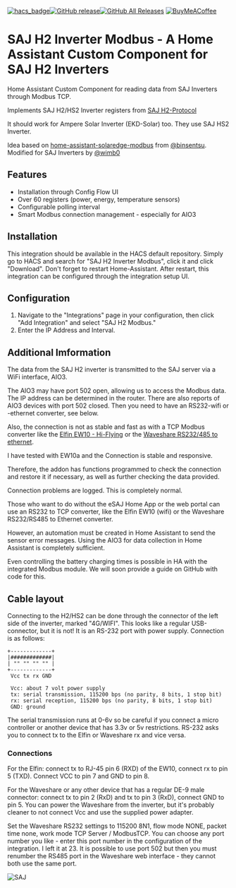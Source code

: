 [![hacs_badge](https://img.shields.io/badge/HACS-default-orange.svg)](https://github.com/hacs/default)[![GitHub release](https://img.shields.io/github/v/release/stanus74/home-assistant-saj-h2-modbus)](https://github.com/stanus74/home-assistant-saj-h2-modbus/releases)[![GitHub All Releases](https://img.shields.io/github/downloads/stanus74/home-assistant-saj-h2-modbus/total)](https://github.com/stanus74/home-assistant-saj-h2-modbus/releases)
[![BuyMeACoffee](https://img.shields.io/badge/Buy%20Me%20a%20Coffee-donate-yellow.svg)](https://buymeacoffee.com/stanus74)


# SAJ H2 Inverter Modbus - A Home Assistant Custom Component for SAJ H2 Inverters

Home Assistant Custom Component for reading data from SAJ Inverters through Modbus TCP.

Implements SAJ H2/HS2 Inverter registers from [SAJ H2-Protocol](https://github.com/stanus74/home-assistant-saj-h2-modbus/blob/main/saj-h2-modbus.zip)

It should work for Ampere Solar Inverter (EKD-Solar) too. They use SAJ HS2 Inverter.

Idea based on [home-assistant-solaredge-modbus](https://github.com/binsentsu/home-assistant-solaredge-modbus) from [@binsentsu](https://github.com/binsentsu). Modified for SAJ Inverters by [@wimb0](https://github.com/wimb0)

## Features

- Installation through Config Flow UI
- Over 60 registers (power, energy, temperature sensors)
- Configurable polling interval
- Smart Modbus connection management - especially for AIO3

## Installation

This integration should be available in the HACS default repository. Simply go to HACS and search for "SAJ H2 Inverter Modbus", click it and click "Download". Don't forget to restart Home-Assistant. After restart, this integration can be configured through the integration setup UI.

## Configuration

1. Navigate to the "Integrations" page in your configuration, then click "Add Integration" and select "SAJ H2 Modbus."
2. Enter the IP Address and Interval.


## Additional Imformation

The data from the SAJ H2 inverter is transmitted to the SAJ server via a WiFi interface, AIO3.

The AIO3 may have port 502 open, allowing us to access the Modbus data. The IP address can be determined in the router. There are also reports of AIO3 devices with port 502 closed. Then you need to have an RS232-wifi or -ethernet converter, see below.

Also, the connection is not as stable and fast as with a TCP Modbus converter like the [Elfin EW10 - Hi-Flying](http://www.hi-flying.com/elfin-ew10-elfin-ew11) or the [Waveshare RS232/485 to ethernet](https://www.waveshare.com/RS232-485-TO-ETH.htm).

I have tested with EW10a and the Connection is stable and responsive.

Therefore, the addon has functions programmed to check the connection and restore it if necessary, as well as further checking the data provided.

Connection problems are logged. This is completely normal.

Those who want to do without the eSAJ Home App or the web portal can use an RS232 to TCP converter, like the Elfin EW10 (wifi) or the Waveshare RS232/RS485 to Ethernet converter.

However, an automation must be created in Home Assistant to send the sensor error messages.
Using the AIO3 for data collection in Home Assistant is completely sufficient.

Even controlling the battery charging times is possible in HA with the integrated Modbus module.
We will soon provide a guide on GitHub with code for this.


## Cable layout

Connecting to the H2/HS2 can be done through the connector of the left side of the inverter, marked "4G/WIFI". This looks like a regular USB-connector, but it is not! It is an RS-232 port with power supply. Connection is as follows:

```
+-------------+
|#############|
| "" "" "" "" |
+-------------+
 Vcc tx rx GND
 
 Vcc: about 7 volt power supply
 tx: serial transmission, 115200 bps (no parity, 8 bits, 1 stop bit)
 rx: serial reception, 115200 bps (no parity, 8 bits, 1 stop bit)
 GND: ground
```
The serial transmission runs at 0-6v so be careful if you connect a micro controller or another device that has 3.3v or 5v restrictions. RS-232 asks you to connect tx to the Elfin or Waveshare rx and vice versa.

### Connections
For the Elfin: connect tx to RJ-45 pin 6 (RXD) of the EW10, connect rx to pin 5 (TXD). Connect VCC to pin 7 and GND to pin 8.

For the Waveshare or any other device that has a regular DE-9 male connector: connect tx to pin 2 (RxD) and tx to pin 3 (RxD), connect GND to pin 5. You can power the Waveshare from the inverter, but it's probably cleaner to not connect Vcc and use the supplied power adapter.

Set the Waveshare RS232 settings to 115200 8N1, flow mode NONE, packet time none, work mode TCP Server / ModbusTCP. You can choose any port number you like - enter this port number in the configuration of the integration. I left it at 23. It is possible to use port 502 but then you must renumber the RS485 port in the Waveshare web interface - they cannot both use the same port.


![SAJ](https://github.com/stanus74/home-assistant-saj-h2-modbus/raw/main/images/saj_h2_modbus/logo.png)

